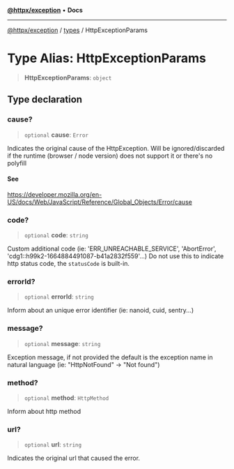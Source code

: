 [**@httpx/exception**](../../README.md) • **Docs**

---

[@httpx/exception](../../README.md) / [types](../README.md) / HttpExceptionParams

# Type Alias: HttpExceptionParams

> **HttpExceptionParams**: `object`

## Type declaration

### cause?

> `optional` **cause**: `Error`

Indicates the original cause of the HttpException.
Will be ignored/discarded if the runtime (browser / node version) does not support it
or there's no polyfill

#### See

https://developer.mozilla.org/en-US/docs/Web/JavaScript/Reference/Global_Objects/Error/cause

### code?

> `optional` **code**: `string`

Custom additional code (ie: 'ERR_UNREACHABLE_SERVICE', 'AbortError', 'cdg1::h99k2-1664884491087-b41a2832f559'...)
Do not use this to indicate http status code, the `statusCode` is built-in.

### errorId?

> `optional` **errorId**: `string`

Inform about an unique error identifier (ie: nanoid, cuid, sentry...)

### message?

> `optional` **message**: `string`

Exception message, if not provided the default is the exception
name in natural language (ie: "HttpNotFound" -> "Not found")

### method?

> `optional` **method**: `HttpMethod`

Inform about http method

### url?

> `optional` **url**: `string`

Indicates the original url that caused the error.
